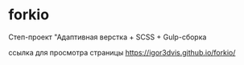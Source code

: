 # forkio

Степ-проект "Адаптивная верстка + SCSS + Gulp-сборка

ссылка для просмотра страницы https://igor3dvis.github.io/forkio/
